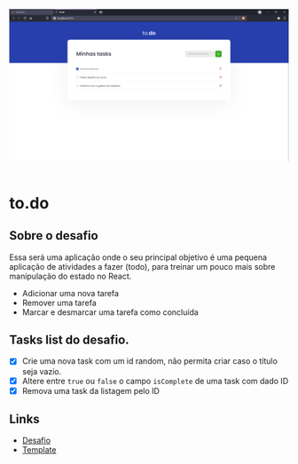 <div aligne="center">
<img src="./public/todo.png" alt="Banner to.do" />
</div>

<br>

# to.do

## Sobre o desafio

<p>Essa será uma aplicação onde o seu principal objetivo é uma pequena aplicação de atividades a fazer (todo), para treinar um pouco mais sobre manipulação do estado no React.

- Adicionar uma nova tarefa
- Remover uma tarefa
- Marcar e desmarcar uma tarefa como concluída</p>

## Tasks list do desafio.

- [x] Crie uma nova task com um id random, não permita criar caso o título seja vazio.
- [x] Altere entre `true` ou `false` o campo `isComplete` de uma task com dado ID
- [x] Remova uma task da listagem pelo ID

## Links

- [Desafio](https://www.notion.so/Desafio-01-Conceitos-do-React-51e4099a6e2f4d4bae94f9fe75bb769d)
- [Template](https://github.com/rocketseat-education/ignite-template-reactjs-conceitos-do-react)
